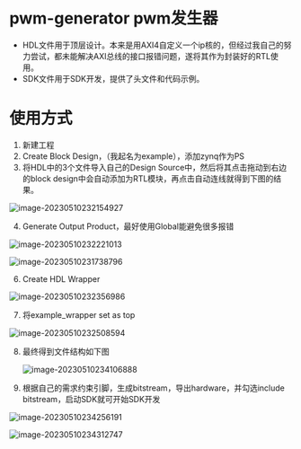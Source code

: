 # pwm-generator pwm发生器

- HDL文件用于顶层设计。本来是用AXI4自定义一个ip核的，但经过我自己的努力尝试，都未能解决AXI总线的接口报错问题，遂将其作为封装好的RTL使用。
- SDK文件用于SDK开发，提供了头文件和代码示例。

# 使用方式

1. 新建工程
2. Create Block Design，（我起名为example），添加zynq作为PS
3. 将HDL中的3个文件导入自己的Design Source中，然后将其点击拖动到右边的block design中会自动添加为RTL模块，再点击自动连线就得到下图的结果。

![image-20230510232154927](http://picture.xiaoooooobawang.xyz/image-20230510232154927.png)

4. Generate Output Product，最好使用Global能避免很多报错

![image-20230510232221013](http://picture.xiaoooooobawang.xyz/image-20230510232221013.png)

![image-20230510231738796](http://picture.xiaoooooobawang.xyz/image-20230510231738796.png)

6. Create HDL Wrapper 

![image-20230510232356986](http://picture.xiaoooooobawang.xyz/image-20230510232356986.png)

7. 将example_wrapper set as top

![image-20230510232508594](http://picture.xiaoooooobawang.xyz/image-20230510232508594.png)

8. 最终得到文件结构如下图

   ![image-20230510234106888](http://picture.xiaoooooobawang.xyz/image-20230510234106888.png)

9. 根据自己的需求约束引脚，生成bitstream，导出hardware，并勾选include bitstream，启动SDK就可开始SDK开发

![image-20230510234256191](http://picture.xiaoooooobawang.xyz/image-20230510234256191.png)

![image-20230510234312747](http://picture.xiaoooooobawang.xyz/image-20230510234312747.png)

